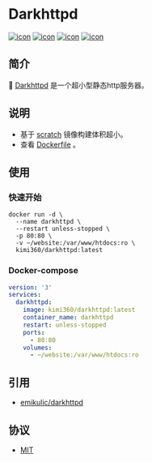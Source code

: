 # Darkhttpd
[![icon][icon.license]][link.license]
[![icon][icon.darkhttpd]][link.darkhttpd.version]
[![icon][icon.docker.size]][link.docker.tags]
[![icon][icon.docker.pull]][link.docker.page]

## 简介
🍌 [Darkhttpd][darkhttpd] 是一个超小型静态http服务器。

## 说明
- 基于 [scratch] 镜像构建体积超小。
- 查看 [Dockerfile][dockerfile] 。

##  使用
###  快速开始

```shell
docker run -d \
  --name darkhttpd \
  --restart unless-stopped \
  -p 80:80 \
  -v ~/website:/var/www/htdocs:ro \
  kimi360/darkhttpd:latest
```

###  Docker-compose

```yaml
version: '3'
services:
  darkhttpd:
    image: kimi360/darkhttpd:latest
    container_name: darkhttpd
    restart: unless-stopped
    ports:
      - 80:80
    volumes:
      - ~/website:/var/www/htdocs:ro
```

##  引用
- [emikulic/darkhttpd][darkhttpd]

##  协议
- [MIT][link.license]

[icon.license]:            https://img.shields.io/github/license/kimi360/dockerfiles
[icon.darkhttpd]:          https://img.shields.io/github/v/release/emikulic/darkhttpd?label=darkhttpd
[icon.docker.size]:        https://img.shields.io/docker/image-size/kimi360/darkhttpd/latest?color=yellow
[icon.docker.pull]:        https://img.shields.io/docker/pulls/kimi360/darkhttpd?color=orange

[link.license]:            https://github.com/kimi360/dockerfiles/blob/main/LICENSE
[link.darkhttpd.version]:  https://github.com/emikulic/darkhttpd/releases
[link.docker.page]:        https://hub.docker.com/r/kimi360/darkhttpd
[link.docker.tags]:        https://hub.docker.com/r/kimi360/darkhttpd/tags

[darkhttpd]:               https://github.com/emikulic/darkhttpd
[scratch]:                 https://hub.docker.com/_/scratch
[dockerfile]:              https://github.com/kimi360/dockerfiles/blob/main/darkhttpd/Dockerfile

